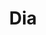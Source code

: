 ---
title: "Dia"
url: /ciudad-autonoma-de-buenos-aires/dia-soldado-de-la-independencia/
shop: Supermarkt
---